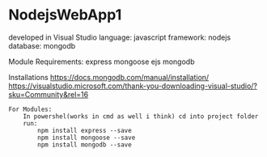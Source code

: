 # NodejsWebApp1
developed in Visual Studio
language: javascript
framework: nodejs
database: mongodb

Module Requirements:
	express
	mongoose
	ejs
	mongodb

Installations
	https://docs.mongodb.com/manual/installation/
	https://visualstudio.microsoft.com/thank-you-downloading-visual-studio/?sku=Community&rel=16

	For Modules:
		In powershel(works in cmd as well i think) cd into project folder
		run:
			npm install express --save
			npm install mongoose --save
			npm install mongodb --save
